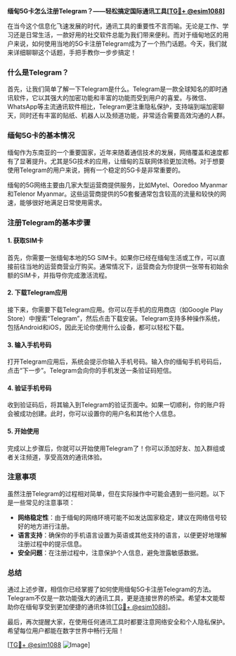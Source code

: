 **缅甸5G卡怎么注册Telegram？——轻松搞定国际通讯工具[[TG💪+ @esim1088](https://t.me/s/esim1088)]**

在当今这个信息化飞速发展的时代，通讯工具的重要性不言而喻。无论是工作、学习还是日常生活，一款好用的社交软件总能为我们带来便利。而对于缅甸地区的用户来说，如何使用当地的5G卡注册Telegram成为了一个热门话题。今天，我们就来详细聊聊这个话题，手把手教你一步步搞定！

### 什么是Telegram？

首先，让我们简单了解一下Telegram是什么。Telegram是一款全球知名的即时通讯软件，它以其强大的加密功能和丰富的功能而受到用户的喜爱。与微信、WhatsApp等主流通讯软件相比，Telegram更注重隐私保护，支持端到端加密聊天，同时还有丰富的贴纸、机器人以及频道功能，非常适合需要高效沟通的人群。

### 缅甸5G卡的基本情况

缅甸作为东南亚的一个重要国家，近年来随着通信技术的发展，网络覆盖和速度都有了显著提升。尤其是5G技术的应用，让缅甸的互联网体验更加流畅。对于想要使用Telegram的用户来说，拥有一个稳定的5G卡是非常重要的。

缅甸的5G网络主要由几家大型运营商提供服务，比如Mytel、Ooredoo Myanmar和Telenor Myanmar。这些运营商提供的5G套餐通常包含较高的流量和较快的网速，能够很好地满足日常使用需求。

### 注册Telegram的基本步骤

#### 1. 获取SIM卡

首先，你需要一张缅甸本地的5G SIM卡。如果你已经在缅甸生活或工作，可以直接前往当地的运营商营业厅购买。通常情况下，运营商会为你提供一张带有初始余额的SIM卡，并指导你完成激活流程。

#### 2. 下载Telegram应用

接下来，你需要下载Telegram应用。你可以在手机的应用商店（如Google Play Store）中搜索“Telegram”，然后点击下载安装。Telegram支持多种操作系统，包括Android和iOS，因此无论你使用什么设备，都可以轻松下载。

#### 3. 输入手机号码

打开Telegram应用后，系统会提示你输入手机号码。输入你的缅甸手机号码后，点击“下一步”。Telegram会向你的手机发送一条验证码短信。

#### 4. 验证手机号码

收到验证码后，将其输入到Telegram的验证页面中。如果一切顺利，你的账户将会被成功创建。此时，你可以设置你的用户名和其他个人信息。

#### 5. 开始使用

完成以上步骤后，你就可以开始使用Telegram了！你可以添加好友、加入群组或者关注频道，享受高效的通讯体验。

### 注意事项

虽然注册Telegram的过程相对简单，但在实际操作中可能会遇到一些问题。以下是一些常见的注意事项：

- **网络稳定性**：由于缅甸的网络环境可能不如发达国家稳定，建议在网络信号较好的地方进行注册。
- **语言支持**：确保你的手机语言设置为英语或其他支持的语言，以便更好地理解注册过程中的提示信息。
- **安全问题**：在注册过程中，注意保护个人信息，避免泄露敏感数据。

### 总结

通过上述步骤，相信你已经掌握了如何使用缅甸5G卡注册Telegram的方法。Telegram不仅是一款功能强大的通讯工具，更是连接世界的桥梁。希望本文能帮助你在缅甸享受到更加便捷的通讯体验[[TG💪+ @esim1088](https://t.me/s/esim1088)]。

最后，再次提醒大家，在使用任何通讯工具时都要注意网络安全和个人隐私保护。希望每位用户都能在数字世界中畅行无阻！

[[TG💪+ @esim1088](https://t.me/s/esim1088) ![Image](https://i.postimg.cc/4NQfJmqS/Snipaste-2025-05-13-00-14-12.png)]